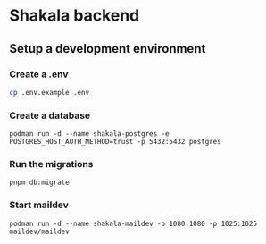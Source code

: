 # Shakala backend

## Setup a development environment

### Create a .env

```sh
cp .env.example .env
```

### Create a database

```
podman run -d --name shakala-postgres -e POSTGRES_HOST_AUTH_METHOD=trust -p 5432:5432 postgres
```

### Run the migrations

```
pnpm db:migrate
```

### Start maildev

```
podman run -d --name shakala-maildev -p 1080:1080 -p 1025:1025 maildev/maildev
```
